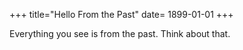 +++
title="Hello From the Past"
date= 1899-01-01
+++

Everything you see is from the past. Think about that.